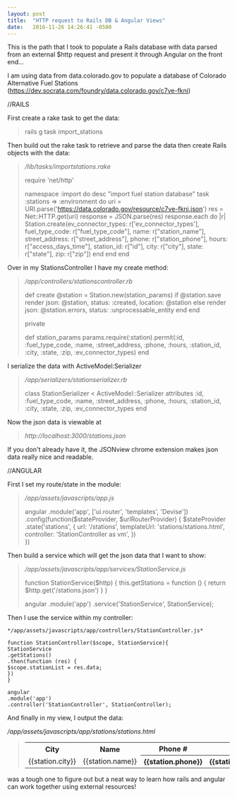 ```yaml
---
layout: post
title:  "HTTP request to Rails DB & Angular Views"
date:   2016-11-26 14:26:41 -0500
---
```



This is the path that I took to populate a Rails database with data parsed from an external $http request and present it through Angular on the front end...

I am using data from data.colorado.gov to populate a database of Colorado Alternative Fuel Stations (https://dev.socrata.com/foundry/data.colorado.gov/c7ve-fkni)

//RAILS

First create a rake task to get the data:

> rails g task import_stations 

Then build out the rake task to retrieve and parse the data then create Rails objects with the data:


> */lib/tasks/importstations.rake*
> 
> require 'net/http'
> 
> namespace :import do
>   desc "import fuel station database"
>   task :stations => :environment do
>     uri = URI.parse('https://data.colorado.gov/resource/c7ve-fkni.json')
>     res = Net::HTTP.get(uri)
>     response = JSON.parse(res)
>     response.each do |r|
>       Station.create(ev_connector_types: r['ev_connector_types'], fuel_type_code: r["fuel_type_code"], name: r["station_name"], street_address: r["street_address"], phone: r["station_phone"], hours: r["access_days_time"], station_id: r["id"], city: r["city"], state: r["state"], zip: r["zip"])
>     end
>   end
> end

Over in my StationsController I have my create method:

> */app/controllers/stationscontroller.rb*
> 
>   def create
>     @station = Station.new(station_params)
>     if @station.save
>       render json: @station, status: :created,
>       location: @station
>     else
>       render json: @station.errors, status: :unprocessable_entity
>     end
>   end
> 	
> 	private
> 	
> 	def station_params
>     params.require(:station).permit(:id, :fuel_type_code, :name, :street_address, :phone, :hours, :station_id, :city, :state, :zip, :ev_connector_types)
>   end

I serialize the data with ActiveModel:Serializer

> */app/serializers/stationserializer.rb*
> 
> class StationSerializer < ActiveModel::Serializer
>   attributes :id, :fuel_type_code, :name, :street_address, :phone, :hours, :station_id, :city, :state, :zip, :ev_connector_types
> end

Now the json data is viewable at 

> *http://localhost:3000/stations.json*
> 
 If you don't already have it, the JSONview chrome extension makes json data really nice and readable.  
 
//ANGULAR

First I set my route/state in the module:

> */app/assets/javascripts/app.js*
> 
> angular
>   .module('app', ['ui.router', 'templates', 'Devise'])
>   .config(function($stateProvider, $urlRouterProvider) {
>     $stateProvider
>       .state('stations', {
>         url: '/stations',
>         templateUrl: 'stations/stations.html',
>         controller: 'StationController as vm',
>       })  
>   })

Then build a service which will get the json data that I want to show:

> */app/assets/javascripts/app/services/StationService.js*
> 
> function StationService($http) {
>   this.getStations = function () {
>     return $http.get('/stations.json')
>   }
> }
> 
> angular
>   .module('app')
>   .service('StationService', StationService);

Then I use the service within my controller:

```
*/app/assets/javascripts/app/controllers/StationController.js*

function StationController($scope, StationService){
StationService
.getStations()
.then(function (res) {
$scope.stationList = res.data;
})
}

angular
.module('app')
.controller('StationController', StationController);
```

And finally in my view, I output the data:

 */app/assets/javascripts/app/stations/stations.html*

> <div ng-controller="StationController">
> <table>
> <th>City</th>
> <th>Name</th>
> <th>Phone #</th>
> <th>Address</th>
> <th>Business Hours</th>
> <th>EV Connector Types</th>
> <th>Fuel Type</th>
> <tr ng-repeat="station in stationList">
> <td>{{station.city}}</td>
> <td>{{station.name}}</a></td>
> <th>{{station.phone}}</th>
> <th>{{station.street_address}}</th>
> <td>{{station.hours}}</td>
> <td>{{station.ev_connector_types}}</td>
> <td>{{station.fuel_type_code}}</td>
> </tr>
> </table>
> </div>



was a tough one to figure out but a neat way to learn how rails and angular can work together using external resources!



